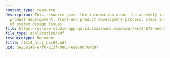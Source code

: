 ```yaml
---
content_type: resource
description: This resource gives the information about the assembly in context of
  product development, front-end product development process, steps in AITL, and structure
  of system design issues
file: https://ol-ocw-studio-app-qa.s3.amazonaws.com/courses/2-875-mechanical-assembly-and-its-role-in-product-development-fall-2004/5e25814de7f0213f088368e70d784d87_cls14_aitl_bsc04.pdf
file_type: application/pdf
resourcetype: Document
title: cls14_aitl_bsc04.pdf
uid: 5e25814d-e7f0-213f-0883-68e70d784d87
---
```

